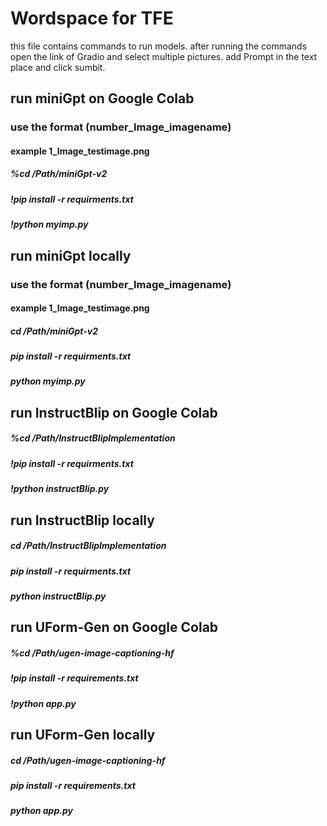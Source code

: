 # Wordspace for TFE
this file contains commands to run models.
after running the commands open the link of Gradio and select multiple pictures. 
add Prompt in the text place and click sumbit. 



## run miniGpt on Google Colab 
### use the format (number_Image_imagename)
#### example 1_Image_testimage.png
##### %cd /Path/miniGpt-v2
##### !pip install -r requirments.txt
##### !python myimp.py

## run miniGpt locally 
### use the format (number_Image_imagename)
#### example 1_Image_testimage.png
##### cd /Path/miniGpt-v2
##### pip install -r requirments.txt
##### python myimp.py


## run InstructBlip on Google Colab

##### %cd /Path/InstructBlipImplementation
##### !pip install -r requirments.txt
##### !python instructBlip.py 

## run InstructBlip locally
##### cd /Path/InstructBlipImplementation
##### pip install -r requirments.txt
##### python instructBlip.py 

## run UForm-Gen on Google Colab
##### %cd /Path/ugen-image-captioning-hf
##### !pip install -r requirements.txt
##### !python app.py

## run UForm-Gen locally
##### cd /Path/ugen-image-captioning-hf
##### pip install -r requirements.txt
##### python app.py

